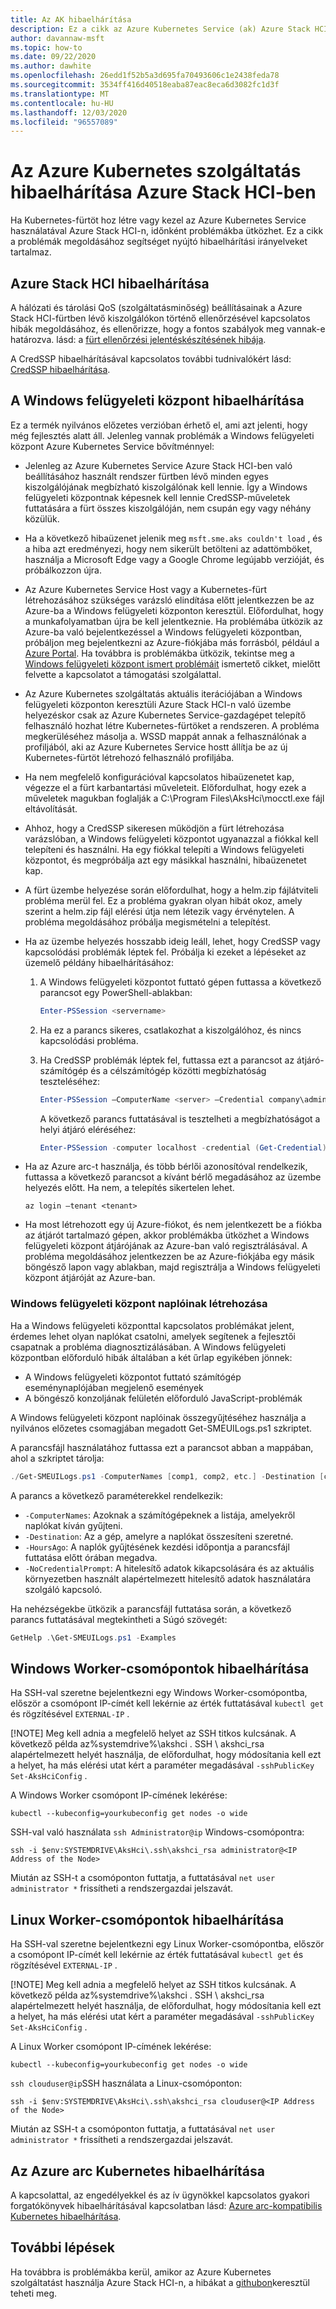 ```yaml
---
title: Az AK hibaelhárítása
description: Ez a cikk az Azure Kubernetes Service (ak) Azure Stack HCI-ben történő hibaelhárításával kapcsolatos információkat tartalmaz.
author: davannaw-msft
ms.topic: how-to
ms.date: 09/22/2020
ms.author: dawhite
ms.openlocfilehash: 26edd1f52b5a3d695fa70493606c1e2438feda78
ms.sourcegitcommit: 3534ff416d40518eaba87eac8eca6d3082fc1d3f
ms.translationtype: MT
ms.contentlocale: hu-HU
ms.lasthandoff: 12/03/2020
ms.locfileid: "96557089"
---
```

# <a name="troubleshooting-azure-kubernetes-service-on-azure-stack-hci"></a>Az Azure Kubernetes szolgáltatás hibaelhárítása Azure Stack HCI-ben

Ha Kubernetes-fürtöt hoz létre vagy kezel az Azure Kubernetes Service használatával Azure Stack HCI-n, időnként problémákba ütközhet. Ez a cikk a problémák megoldásához segítséget nyújtó hibaelhárítási irányelveket tartalmaz.

## <a name="troubleshooting-azure-stack-hci"></a>Azure Stack HCI hibaelhárítása
A hálózati és tárolási QoS (szolgáltatásminőség) beállításainak a Azure Stack HCI-fürtben lévő kiszolgálókon történő ellenőrzésével kapcsolatos hibák megoldásához, és ellenőrizze, hogy a fontos szabályok meg vannak-e határozva. lásd: a [fürt ellenőrzési jelentéskészítésének hibája](../hci/manage/validate-qos.md).

A CredSSP hibaelhárításával kapcsolatos további tudnivalókért lásd: [CredSSP hibaelhárítása](../hci/manage/troubleshoot-credssp.md).

## <a name="troubleshooting-windows-admin-center"></a>A Windows felügyeleti központ hibaelhárítása
Ez a termék nyilvános előzetes verzióban érhető el, ami azt jelenti, hogy még fejlesztés alatt áll. Jelenleg vannak problémák a Windows felügyeleti központ Azure Kubernetes Service bővítménnyel: 
* Jelenleg az Azure Kubernetes Service Azure Stack HCI-ben való beállításához használt rendszer fürtben lévő minden egyes kiszolgálójának megbízható kiszolgálónak kell lennie. Így a Windows felügyeleti központnak képesnek kell lennie CredSSP-műveletek futtatására a fürt összes kiszolgálóján, nem csupán egy vagy néhány közülük. 
* Ha a következő hibaüzenet jelenik meg `msft.sme.aks couldn't load` , és a hiba azt eredményezi, hogy nem sikerült betölteni az adattömböket, használja a Microsoft Edge vagy a Google Chrome legújabb verzióját, és próbálkozzon újra.
* Az Azure Kubernetes Service Host vagy a Kubernetes-fürt létrehozásához szükséges varázsló elindítása előtt jelentkezzen be az Azure-ba a Windows felügyeleti központon keresztül. Előfordulhat, hogy a munkafolyamatban újra be kell jelentkeznie. Ha problémába ütközik az Azure-ba való bejelentkezéssel a Windows felügyeleti központban, próbáljon meg bejelentkezni az Azure-fiókjába más forrásból, például a [Azure Portal](https://portal.azure.com/). Ha továbbra is problémákba ütközik, tekintse meg a [Windows felügyeleti központ ismert problémáit](/windows-server/manage/windows-admin-center/support/known-issues) ismertető cikket, mielőtt felvette a kapcsolatot a támogatási szolgálattal.
* Az Azure Kubernetes szolgáltatás aktuális iterációjában a Windows felügyeleti központon keresztüli Azure Stack HCI-n való üzembe helyezéskor csak az Azure Kubernetes Service-gazdagépet telepítő felhasználó hozhat létre Kubernetes-fürtöket a rendszeren. A probléma megkerüléséhez másolja a. WSSD mappát annak a felhasználónak a profiljából, aki az Azure Kubernetes Service hostt állítja be az új Kubernetes-fürtöt létrehozó felhasználó profiljába.
* Ha nem megfelelő konfigurációval kapcsolatos hibaüzenetet kap, végezze el a fürt karbantartási műveleteit. Előfordulhat, hogy ezek a műveletek magukban foglalják a C:\Program Files\AksHci\mocctl.exe fájl eltávolítását.
* Ahhoz, hogy a CredSSP sikeresen működjön a fürt létrehozása varázslóban, a Windows felügyeleti központot ugyanazzal a fiókkal kell telepíteni és használni. Ha egy fiókkal telepíti a Windows felügyeleti központot, és megpróbálja azt egy másikkal használni, hibaüzenetet kap.
* A fürt üzembe helyezése során előfordulhat, hogy a helm.zip fájlátviteli probléma merül fel. Ez a probléma gyakran olyan hibát okoz, amely szerint a helm.zip fájl elérési útja nem létezik vagy érvénytelen. A probléma megoldásához próbálja megismételni a telepítést.
* Ha az üzembe helyezés hosszabb ideig leáll, lehet, hogy CredSSP vagy kapcsolódási problémák léptek fel. Próbálja ki ezeket a lépéseket az üzemelő példány hibaelhárításához: 
    1.  A Windows felügyeleti központot futtató gépen futtassa a következő parancsot egy PowerShell-ablakban: 
          ```PowerShell
          Enter-PSSession <servername>
          ```
    2.  Ha ez a parancs sikeres, csatlakozhat a kiszolgálóhoz, és nincs kapcsolódási probléma.
    
    3.  Ha CredSSP problémák léptek fel, futtassa ezt a parancsot az átjáró-számítógép és a célszámítógép közötti megbízhatóság teszteléséhez: 
          ```PowerShell
          Enter-PSSession –ComputerName <server> –Credential company\administrator –Authentication CredSSP
          ``` 
        A következő parancs futtatásával is tesztelheti a megbízhatóságot a helyi átjáró eléréséhez: 
          ```PowerShell
          Enter-PSSession -computer localhost -credential (Get-Credential)
          ``` 
* Ha az Azure arc-t használja, és több bérlői azonosítóval rendelkezik, futtassa a következő parancsot a kívánt bérlő megadásához az üzembe helyezés előtt. Ha nem, a telepítés sikertelen lehet.

   ```Azure CLI
   az login –tenant <tenant>
   ```
* Ha most létrehozott egy új Azure-fiókot, és nem jelentkezett be a fiókba az átjárót tartalmazó gépen, akkor problémákba ütközhet a Windows felügyeleti központ átjárójának az Azure-ban való regisztrálásával. A probléma megoldásához jelentkezzen be az Azure-fiókjába egy másik böngésző lapon vagy ablakban, majd regisztrálja a Windows felügyeleti központ átjáróját az Azure-ban.

### <a name="creating-windows-admin-center-logs"></a>Windows felügyeleti központ naplóinak létrehozása
Ha a Windows felügyeleti központtal kapcsolatos problémákat jelent, érdemes lehet olyan naplókat csatolni, amelyek segítenek a fejlesztői csapatnak a probléma diagnosztizálásában. A Windows felügyeleti központban előforduló hibák általában a két űrlap egyikében jönnek: 
- A Windows felügyeleti központot futtató számítógép eseménynaplójában megjelenő események 
- A böngésző konzoljának felületén előforduló JavaScript-problémák 

A Windows felügyeleti központ naplóinak összegyűjtéséhez használja a nyilvános előzetes csomagjában megadott Get-SMEUILogs.ps1 szkriptet. 
 
A parancsfájl használatához futtassa ezt a parancsot abban a mappában, ahol a szkriptet tárolja: 
 
```PowerShell
./Get-SMEUILogs.ps1 -ComputerNames [comp1, comp2, etc.] -Destination [comp3] -HoursAgo [48] -NoCredentialPrompt
```
 
A parancs a következő paraméterekkel rendelkezik:
 
* `-ComputerNames`: Azoknak a számítógépeknek a listája, amelyekről naplókat kíván gyűjteni.
* `-Destination`: Az a gép, amelyre a naplókat összesíteni szeretné.
* `-HoursAgo`: A naplók gyűjtésének kezdési időpontja a parancsfájl futtatása előtt órában megadva.
* `-NoCredentialPrompt`: A hitelesítő adatok kikapcsolására és az aktuális környezetben használt alapértelmezett hitelesítő adatok használatára szolgáló kapcsoló.
 
Ha nehézségekbe ütközik a parancsfájl futtatása során, a következő parancs futtatásával megtekintheti a Súgó szövegét: 
 
```PowerShell
GetHelp .\Get-SMEUILogs.ps1 -Examples
```

## <a name="troubleshooting-windows-worker-nodes"></a>Windows Worker-csomópontok hibaelhárítása 
Ha SSH-val szeretne bejelentkezni egy Windows Worker-csomópontba, először a csomópont IP-címét kell lekérnie az érték futtatásával `kubectl get` és rögzítésével `EXTERNAL-IP` .

[!NOTE] 
Meg kell adnia a megfelelő helyet az SSH titkos kulcsának. A következő példa az%systemdrive%\akshci \. SSH \ akshci_rsa alapértelmezett helyét használja, de előfordulhat, hogy módosítania kell ezt a helyet, ha más elérési utat kért a paraméter megadásával `-sshPublicKey` `Set-AksHciConfig` .

A Windows Worker csomópont IP-címének lekérése:  

```
kubectl --kubeconfig=yourkubeconfig get nodes -o wide
```  

SSH-val való használata `ssh Administrator@ip` Windows-csomópontra:  

```
ssh -i $env:SYSTEMDRIVE\AksHci\.ssh\akshci_rsa administrator@<IP Address of the Node>
```
  
Miután az SSH-t a csomóponton futtatja, a futtatásával `net user administrator *` frissítheti a rendszergazdai jelszavát. 


## <a name="troubleshooting-linux-worker-nodes"></a>Linux Worker-csomópontok hibaelhárítása 
Ha SSH-val szeretne bejelentkezni egy Linux Worker-csomópontba, először a csomópont IP-címét kell lekérnie az érték futtatásával `kubectl get` és rögzítésével `EXTERNAL-IP` .

[!NOTE]
Meg kell adnia a megfelelő helyet az SSH titkos kulcsának. A következő példa az%systemdrive%\akshci \. SSH \ akshci_rsa alapértelmezett helyét használja, de előfordulhat, hogy módosítania kell ezt a helyet, ha más elérési utat kért a paraméter megadásával `-sshPublicKey` `Set-AksHciConfig` .

A Linux Worker csomópont IP-címének lekérése:  

```
kubectl --kubeconfig=yourkubeconfig get nodes -o wide
```  

`ssh clouduser@ip`SSH használata a Linux-csomóponton: 

```
ssh -i $env:SYSTEMDRIVE\AksHci\.ssh\akshci_rsa clouduser@<IP Address of the Node>
```  

Miután az SSH-t a csomóponton futtatja, a futtatásával `net user administrator *` frissítheti a rendszergazdai jelszavát. 

## <a name="troubleshooting-azure-arc-kubernetes"></a>Az Azure arc Kubernetes hibaelhárítása
A kapcsolattal, az engedélyekkel és az ív ügynökkel kapcsolatos gyakori forgatókönyvek hibaelhárításával kapcsolatban lásd: [Azure arc-kompatibilis Kubernetes hibaelhárítása](/azure/azure-arc/kubernetes/troubleshooting).

## <a name="next-steps"></a>További lépések
Ha továbbra is problémákba kerül, amikor az Azure Kubernetes szolgáltatást használja Azure Stack HCI-n, a hibákat a [githubon](https://aka.ms/aks-hci-issues)keresztül teheti meg.
